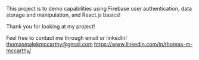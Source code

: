 This project is to demo capabilities using Firebase user authentication, data storage and manipulation, and React.js basics!

Thank you for looking at my project!

Feel free to contact me through email or linkedIn!
thomasmalekmccarthy@gmail.com
https://www.linkedin.com/in/thomas-m-mccarthy/
